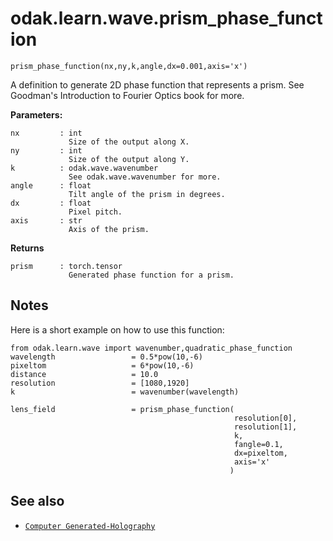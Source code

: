 # odak.learn.wave.prism_phase_function

`prism_phase_function(nx,ny,k,angle,dx=0.001,axis='x')`

A definition to generate 2D phase function that represents a prism. 
See Goodman's Introduction to Fourier Optics book for more.

 
**Parameters:**

    nx         : int
                 Size of the output along X.
    ny         : int
                 Size of the output along Y.
    k          : odak.wave.wavenumber
                 See odak.wave.wavenumber for more.
    angle      : float
                 Tilt angle of the prism in degrees.
    dx         : float
                 Pixel pitch.
    axis       : str
                 Axis of the prism.

                       
**Returns**

    prism      : torch.tensor
                 Generated phase function for a prism.

## Notes

Here is a short example on how to use this function:

```
from odak.learn.wave import wavenumber,quadratic_phase_function
wavelength                 = 0.5*pow(10,-6)
pixeltom                   = 6*pow(10,-6)
distance                   = 10.0
resolution                 = [1080,1920]
k                          = wavenumber(wavelength)

lens_field                 = prism_phase_function(
                                                  resolution[0],
                                                  resolution[1],
                                                  k,
                                                  fangle=0.1,
                                                  dx=pixeltom,
                                                  axis='x'
                                                 )
```

## See also

* [`Computer Generated-Holography`](../../../cgh.md)
